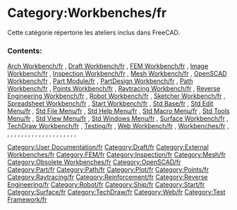 # Category:Workbenches/fr
Cette catégorie répertorie les ateliers inclus dans FreeCAD.

### Contents:

[Arch Workbench/fr](Arch_Workbench/fr.md) , [Draft Workbench/fr](Draft_Workbench/fr.md) , [FEM Workbench/fr](FEM_Workbench/fr.md) , [Image Workbench/fr](Image_Workbench/fr.md) , [Inspection Workbench/fr](Inspection_Workbench/fr.md) , [Mesh Workbench/fr](Mesh_Workbench/fr.md) , [OpenSCAD Workbench/fr](OpenSCAD_Workbench/fr.md) , [Part Module/fr](Part_Module/fr.md) , [PartDesign Workbench/fr](PartDesign_Workbench/fr.md) , [Path Workbench/fr](Path_Workbench/fr.md) , [Points Workbench/fr](Points_Workbench/fr.md) , [Raytracing Workbench/fr](Raytracing_Workbench/fr.md) , [Reverse Engineering Workbench/fr](Reverse_Engineering_Workbench/fr.md) , [Robot Workbench/fr](Robot_Workbench/fr.md) , [Sketcher Workbench/fr](Sketcher_Workbench/fr.md) , [Spreadsheet Workbench/fr](Spreadsheet_Workbench/fr.md) , [Start Workbench/fr](Start_Workbench/fr.md) , [Std Base/fr](Std_Base/fr.md) , [Std Edit Menu/fr](Std_Edit_Menu/fr.md) , [Std File Menu/fr](Std_File_Menu/fr.md) , [Std Help Menu/fr](Std_Help_Menu/fr.md) , [Std Macro Menu/fr](Std_Macro_Menu/fr.md) , [Std Tools Menu/fr](Std_Tools_Menu/fr.md) , [Std View Menu/fr](Std_View_Menu/fr.md) , [Std Windows Menu/fr](Std_Windows_Menu/fr.md) , [Surface Workbench/fr](Surface_Workbench/fr.md) , [TechDraw Workbench/fr](TechDraw_Workbench/fr.md) , [Testing/fr](Testing/fr.md) , [Web Workbench/fr](Web_Workbench/fr.md) , [Workbenches/fr](Workbenches/fr.md) , , , , , , , , , , , , , , , , , , , , ,

[Category:User Documentation/fr](Category:User_Documentation/fr.md) [Category:Draft/fr](Category:Draft/fr.md) [Category:External Workbenches/fr](Category:External_Workbenches/fr.md) [Category:FEM/fr](Category:FEM/fr.md) [Category:Inspection/fr](Category:Inspection/fr.md) [Category:Mesh/fr](Category:Mesh/fr.md) [Category:Obsolete Workbenches/fr](Category:Obsolete_Workbenches/fr.md) [Category:OpenSCAD/fr](Category:OpenSCAD/fr.md) [Category:Part/fr](Category:Part/fr.md) [Category:Path/fr](Category:Path/fr.md) [Category:Plot/fr](Category:Plot/fr.md) [Category:Points/fr](Category:Points/fr.md) [Category:Raytracing/fr](Category:Raytracing/fr.md) [Category:Reinforcement/fr](Category:Reinforcement/fr.md) [Category:Reverse Engineering/fr](Category:Reverse_Engineering/fr.md) [Category:Robot/fr](Category:Robot/fr.md) [Category:Ship/fr](Category:Ship/fr.md) [Category:Start/fr](Category:Start/fr.md) [Category:Surface/fr](Category:Surface/fr.md) [Category:TechDraw/fr](Category:TechDraw/fr.md) [Category:Web/fr](Category:Web/fr.md) [Category:Test Framework/fr](Category:Test_Framework/fr.md)
